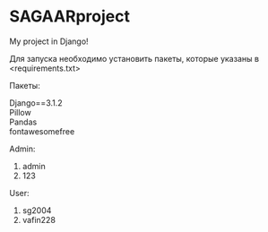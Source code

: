 # SAGAARproject

My project in Django!

Для запуска необходимо установить пакеты, которые указаны в <requirements.txt>

Пакеты:

Django==3.1.2 <br/>
Pillow <br/>
Pandas <br/>
fontawesomefree <br/>


Admin:
1. admin
2. 123

User:
1. sg2004
2. vafin228
